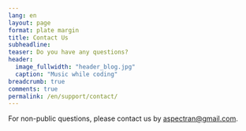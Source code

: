 ```yaml
---
lang: en
layout: page
format: plate margin
title: Contact Us
subheadline:
teaser: Do you have any questions?
header:
  image_fullwidth: "header_blog.jpg"
  caption: "Music while coding"
breadcrumb: true
comments: true
permalink: /en/support/contact/
---
```


<div class="callout info radius">
  For non-public questions, please contact us by <a href="mailto:aspectran@gmail.com">aspectran@gmail.com</a>.
</div>